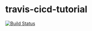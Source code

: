 # travis-cicd-tutorial
[![Build Status](https://app.travis-ci.com/CaseyHoover/travis-cicd-tutorial.svg?branch=main)](https://app.travis-ci.com/CaseyHoover/travis-cicd-tutorial)
